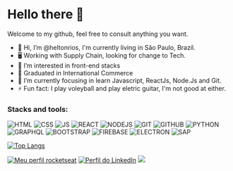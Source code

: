 # Hello there 👋
Welcome to my github, feel free to consult anything you want.

- 👋 Hi, I’m @heltonrios, I'm currently living in São Paulo, Brazil. 
- 🖥️ Working with Supply Chain, looking for change to Tech.
- 👀 I’m interested in front-end stacks
- 📕 Graduated in International Commerce
- 🌱 I’m currently focusing in learn Javascript, ReactJs, Node.Js and Git.
- ⚡ Fun fact: I play voleyball and play eletric guitar, I'm not good at either.

### Stacks and tools:
![HTML](https://img.shields.io/badge/-E34F26?style=flat&logo=html5&logoColor=white)
![CSS](https://img.shields.io/badge/-1572B6?style=flat&logo=css3&logoColor=white)
![JS](https://img.shields.io/badge/-000?style=flat&logo=javascript&logoColor=F7DF1E)
![REACT](https://img.shields.io/badge/-02569B?style=flat&logo=react)
![NODEJS](https://img.shields.io/badge/-43853D?style=flat&logo=node.js&logoColor=white)
![GIT](https://img.shields.io/badge/-000?style=flat&logo=git)
![GITHUB](https://img.shields.io/badge/-000?style=flat&logo=github)
![PYTHON](https://img.shields.io/badge/-000?style=flat&logo=python)
![GRAPHQL](https://img.shields.io/badge/-E10098?style=flat&logo=graphql)
![BOOTSTRAP](https://img.shields.io/badge/-white?style=flat&logo=bootstrap)
![FIREBASE](https://img.shields.io/badge/-blue?style=flat&logo=firebase)
![ELECTRON](https://img.shields.io/badge/-414557?style=flat&logo=electron)
![SAP](https://img.shields.io/badge/SAP-0FAAFF?style=flat&logo=sap&logoColor=white)

[![Top Langs](https://github-readme-stats.vercel.app/api/top-langs/?username=heltonrios&layout=compact)](https://github.com/heltonrios/github-readme-stats)

[![Meu perfil rocketseat](https://img.shields.io/badge/-Rocketseat-8957E6?style=flat)](https://app.rocketseat.com.br/me/helton-placido-07934)
[![Perfil do LinkedIn](https://img.shields.io/badge/-LinkedIn-0072b1?style=flat&logo=linkedin)](https://www.linkedin.com/in/helton-placido-6bb163a4/)
[![](https://img.shields.io/badge/Gmail-D14836?style=flat&logo=gmail&logoColor=white)](https://www.linkedin.com/in/helton-placido-6bb163a4/)

